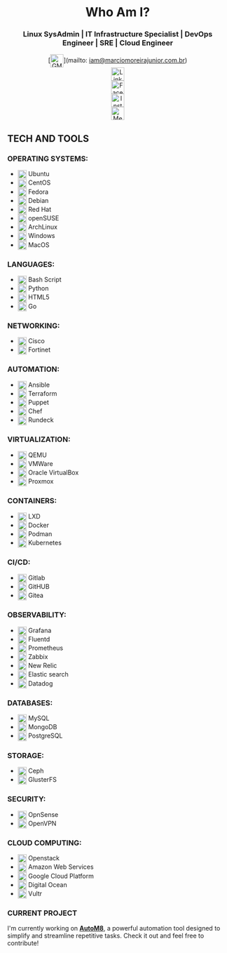 <h1 align="center" font-bold> Who Am I? </h1>
<div align="center">

### **Linux SysAdmin** | **IT Infrastructure Specialist** | **DevOps Engineer** | **SRE** | **Cloud Engineer**

</div>

<div align="center">

[<img src="https://cdn.jsdelivr.net/gh/homarr-labs/dashboard-icons/svg/gmail.svg" alt="GMail" width="30" height="30" align="center">](mailto: iam@marciomoreirajunior.com.br)     
[<img src="https://cdn.jsdelivr.net/gh/homarr-labs/dashboard-icons/svg/linkedin.svg" alt="LinkedIn" width="30" height="30" align="center">](https://www.linkedin.com/in/mdmjunior)     
[<img src="https://cdn.jsdelivr.net/gh/homarr-labs/dashboard-icons/svg/facebook.svg" alt="Facebook" width="30" height="30" align="center">](https://www.facebook.com/mdmjunior)     
[<img src="https://cdn.jsdelivr.net/gh/homarr-labs/dashboard-icons/svg/instagram.svg" alt="Instagram" width="30" height="30" align="center">](https://www.instagram.com/marciomjunior)     
[<img src="https://cdn.jsdelivr.net/gh/homarr-labs/dashboard-icons/svg/medium-light.svg" alt="Medium" width="30" height="30" align="center">](https://www.medium.com/mdmjunior)

</div>

## TECH AND TOOLS

### **OPERATING SYSTEMS:**

- <img src="https://cdn.jsdelivr.net/gh/selfhst/icons/svg/ubuntu.svg" alt="Ubuntu" width="20" height="20" align="center"> Ubuntu
- <img src="https://simpleicons.org/icons/centos.svg" alt="CentOS" width="20" height="20" align="center"> CentOS
- <img src="https://cdn.jsdelivr.net/gh/selfhst/icons/svg/fedora.svg" alt="Fedora" width="20" height="20" align="center"> Fedora
- <img src="https://cdn.jsdelivr.net/gh/selfhst/icons/svg/debian.svg" alt="Debian" width="20" height="20" align="center"> Debian
- <img src="https://simpleicons.org/icons/redhat.svg" alt="Red Hat" width="20" height="20" align="center"> Red Hat
- <img src="https://cdn.jsdelivr.net/gh/selfhst/icons/svg/opensuse.svg" alt="SuSE" width="20" height="20" align="center"> openSUSE
- <img src="https://cdn.jsdelivr.net/gh/selfhst/icons/svg/arch-linux.svg" alt="ArchLinux" width="20" height="20" align="center"> ArchLinux
- <img src="https://cdn.jsdelivr.net/gh/selfhst/icons/svg/microsoft-windows.svg" alt="Windows" width="20" height="20" align="center"> Windows
- <img src="https://cdn.jsdelivr.net/gh/selfhst/icons/svg/apple-light.svg" alt="MacOS" width="20" height="20" align="center"> MacOS

### **LANGUAGES:**

- <img src="https://cdn.jsdelivr.net/gh/selfhst/icons/svg/nexterm.svg" alt="Bash" width="20" height="20" align="center"> Bash Script
- <img src="https://cdn.jsdelivr.net/gh/selfhst/icons/svg/python.svg" alt="python" width="20" height="20" align="center"> Python
- <img src="https://cdn.jsdelivr.net/gh/homarr-labs/dashboard-icons/svg/html.svg" alt="html5" width="20" height="20" align="center"> HTML5
- <img src="https://cdn.jsdelivr.net/gh/homarr-labs/dashboard-icons/svg/go.svg" alt="golang" width="20" height="20" align="center"> Go

### **NETWORKING:**

- <img src="https://cdn.jsdelivr.net/gh/homarr-labs/dashboard-icons/svg/cisco.svg" alt="cisco" width="20" height="20" align="center"> Cisco
- <img src="https://cdn.jsdelivr.net/gh/selfhst/icons/svg/fortinet.svg" alt="fortinet" width="20" height="20" align="center"> Fortinet

### **AUTOMATION:**

- <img src="https://cdn.jsdelivr.net/gh/selfhst/icons/svg/ansible.svg" alt="ansible" width="20" height="20" align="center"> Ansible
- <img src="https://cdn.jsdelivr.net/gh/selfhst/icons/svg/hashicorp-terraform.svg" alt="terraform" width="20" height="20" align="center"> Terraform
- <img src="https://simpleicons.org/icons/puppet.svg" alt="puppet" width="20" height="20" align="center"> Puppet
- <img src="https://cdn.jsdelivr.net/gh/homarr-labs/dashboard-icons/svg/cyberchef.svg" alt="chef" width="20" height="20" align="center"> Chef
- <img src="https://cdn.jsdelivr.net/gh/selfhst/icons/svg/rundeck.svg" alt="rundeck" width="20" height="20" align="center"> Rundeck

### **VIRTUALIZATION:**

- <img src="https://simpleicons.org/icons/qemu.svg" alt="qemu" width="20" height="20" align="center"> QEMU
- <img src="https://cdn.jsdelivr.net/gh/homarr-labs/dashboard-icons/svg/vmware.svg" alt="vmware" width="20" height="20" align="center"> VMWare
- <img src="https://simpleicons.org/icons/virtualbox.svg" alt="oracle virtualbox" width="20" height="20" align="center"> Oracle VirtualBox
- <img src="https://cdn.jsdelivr.net/gh/selfhst/icons/svg/proxmox.svg" alt="proxmox" width="20" height="20" align="center"> Proxmox

### **CONTAINERS:**

- <img src="https://cdn.jsdelivr.net/gh/selfhst/icons/svg/linuxcontainers.svg" alt="lxd" width="20" height="20" align="center"> LXD
- <img src="https://cdn.jsdelivr.net/gh/selfhst/icons/svg/docker.svg" alt="docker" width="20" height="20" align="center"> Docker
- <img src="https://cdn.jsdelivr.net/gh/selfhst/icons/svg/podman.svg" alt="podman" width="20" height="20" align="center"> Podman
- <img src="https://cdn.jsdelivr.net/gh/homarr-labs/dashboard-icons/svg/kubernetes.svg" alt="kubernetes" width="20" height="20" align="center"> Kubernetes

### **CI/CD:**

- <img src="https://cdn.jsdelivr.net/gh/selfhst/icons/svg/gitlab.svg" alt="gitlab" width="20" height="20" align="center"> Gitlab
- <img src="https://cdn.jsdelivr.net/gh/homarr-labs/dashboard-icons/svg/github-light.svg" alt="github" width="20" height="20" align="center"> GitHUB
- <img src="https://cdn.jsdelivr.net/gh/selfhst/icons/svg/gitea.svg" alt="gitea" width="20" height="20" align="center"> Gitea

### **OBSERVABILITY:**

- <img src="https://cdn.jsdelivr.net/gh/selfhst/icons/svg/grafana.svg" alt="grafana" width="20" height="20" align="center"> Grafana
- <img src="https://simpleicons.org/icons/fluentd.svg" alt="fluentd" width="20" height="20" align="center"> Fluentd
- <img src="https://cdn.jsdelivr.net/gh/selfhst/icons/svg/prometheus.svg" alt="prometheus" width="20" height="20" align="center"> Prometheus
- <img src="https://cdn.jsdelivr.net/gh/selfhst/icons/svg/zabbix.svg" alt="zabbix" width="20" height="20" align="center"> Zabbix
- <img src="https://simpleicons.org/icons/newrelic.svg" alt="new relic" width="20" height="20" align="center"> New Relic
- <img src="https://cdn.jsdelivr.net/gh/homarr-labs/dashboard-icons/svg/elasticsearch.svg" alt="elastic search" width="20" height="20" align="center"> Elastic search
- <img src="https://cdn.jsdelivr.net/gh/homarr-labs/dashboard-icons/svg/datadog.svg" alt="datadog" width="20" height="20" align="center"> Datadog

### **DATABASES:**

- <img src="https://cdn.jsdelivr.net/gh/selfhst/icons/svg/mysql.svg" alt="mysql" width="20" height="20" align="center"> MySQL
- <img src="https://cdn.jsdelivr.net/gh/selfhst/icons/svg/mongodb.svg" alt="mongodb" width="20" height="20" align="center"> MongoDB
- <img src="https://cdn.jsdelivr.net/gh/selfhst/icons/svg/postgresql.svg" alt="postgresql" width="20" height="20" align="center"> PostgreSQL

### **STORAGE:**

- <img src="https://cdn.jsdelivr.net/gh/selfhst/icons/svg/ceph.svg" alt="ceph" width="20" height="20" align="center"> Ceph
- <img src="https://simpleicons.org/icons/googlecloudstorage.svg" alt="glusterfs" width="20" height="20" align="center"> GlusterFS

### **SECURITY:**

- <img src="https://cdn.jsdelivr.net/gh/selfhst/icons/svg/opnsense.svg" alt="opnsense" width="20" height="20" align="center"> OpnSense
- <img src="https://cdn.jsdelivr.net/gh/selfhst/icons/svg/openvpn.svg" alt="openvpn" width="20" height="20" align="center"> OpenVPN

### **CLOUD COMPUTING:**

- <img src="https://cdn.jsdelivr.net/gh/homarr-labs/dashboard-icons/svg/openstack.svg" alt="openstack" width="20" height="20" align="center"> Openstack
- <img src="https://cdn.jsdelivr.net/gh/selfhst/icons/svg/amazon-web-services.svg" alt="amazon web services" width="20" height="20" align="center"> Amazon Web Services
- <img src="https://cdn.jsdelivr.net/gh/homarr-labs/dashboard-icons/svg/google-cloud-platform.svg" alt="google cloud" width="20" height="20" align="center"> Google Cloud Platform
- <img src="https://cdn.jsdelivr.net/gh/selfhst/icons/svg/digitalocean.svg" alt="digital ocean" width="20" height="20" align="center"> Digital Ocean
- <img src="https://cdn.jsdelivr.net/gh/homarr-labs/dashboard-icons/svg/vultr.svg" alt="vultr" width="20" height="20" align="center"> Vultr

### CURRENT PROJECT

I'm currently working on [**AutoM8**](https://github.com/mdmjunior/AutoM8), a powerful automation tool designed to simplify and streamline repetitive tasks. 
Check it out and feel free to contribute!
